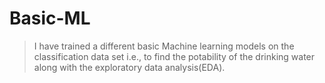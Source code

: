 # Basic-ML
> I have trained a different basic Machine learning models on the classification data set i.e., to find the potability of the drinking water along with the exploratory data analysis(EDA).
  

